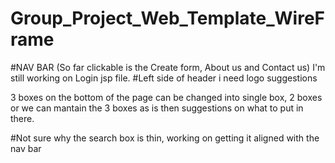 # Group_Project_Web_Template_WireFrame

#NAV BAR (So far clickable is the Create form, About us and Contact us) I'm still working on Login jsp file. 
#Left side of header i need logo suggestions

3 boxes on the bottom of the page can be changed into single box, 2 boxes or we can mantain the 3 boxes as is then suggestions on what to put in there.

#Not sure why the search box is thin, working on getting it aligned with the nav bar


